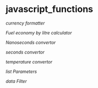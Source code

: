 # javascript_functions

_currency formatter_

_Fuel economy by litre calculator_

_Nanoseconds convertor_

_seconds convertor_

_temperature convertor_

_list Parameters_

_data Filter_
